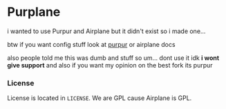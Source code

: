 # Purplane
i wanted to use Purpur and Airplane but it didn't exist so i made one...

btw if you want config stuff look at [purpur](https://pl3xgaming.github.io/PurpurDocs) or airplane docs

also people told me this was dumb and stuff so um... dont use it idk **i wont give support**
and also if you want my opinion on the best fork its purpur

### License
License is located in `LICENSE`. We are GPL cause Airplane is GPL.
